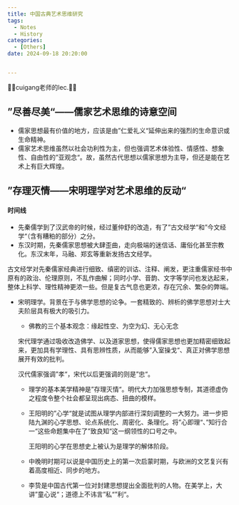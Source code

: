 ```yaml
---
title: 中国古典艺术思维研究
tags: 
  - Notes
  - History
categories: 
  - [Others]
date: 2024-09-18 20:20:00


---
```


🤗🤗cuigang老师的lec.🤗🤗

<!-- more -->

## ”尽善尽美“——儒家艺术思维的诗意空间

- 儒家思想最有价值的地方，应该是由”仁爱礼义“延伸出来的强烈的生命意识或生命精神。
- 儒家艺术思维虽然以社会功利性为主，但也强调艺术体验性、情感性、想象性、自由性的”亚观念“。故，虽然古代思想以儒家思想为主导，但还是能在艺术上有巨大辉煌。

## ”存理灭情——宋明理学对艺术思维的反动“

#### 时间线

- 先秦儒学到了汉武帝的时候，经过董仲舒的改造，有了”古文经学“和”今文经学“（含有糟粕的部分）之分。
- 东汉时期，先秦儒家思想被大肆歪曲，走向极端的迷信话、庸俗化甚至宗教化。东汉末年，马融、郑玄等重新发扬古文经学。

古文经学对先秦儒家经典进行细致、缜密的训诂、注释、阐发，更注重儒家经书中原有的政治、伦理原则，不乱作曲解；同时小学、音韵、文字等学问也发达起来，整体上科学、理性精神更浓一些。但是复古气息也更浓，存在冗余、繁杂的弊端。

- 宋明理学。背景在于与佛学思想的论争。一套精致的、辨析的佛学思想对士大夫阶层具有极大的吸引力。

  - 佛教的三个基本观念：缘起性空、为空为幻、无心无念

  宋代理学通过吸收改造佛学、以及道家思想，使得儒家思想也更加精密细致起来，更加具有学理性、具有思辨性质，从而能够”入室操戈“、真正对佛学思想展开有效的批判。

  汉代儒家强调”孝“，宋代以后更强调的则是”忠“。

  - 理学的基本美学精神是”存理灭情“。明代大力加强思想专制，其道德虚伪之程度令整个社会都呈现出病态、扭曲的模样。

  - 王阳明的”心学“就是试图从理学内部进行深刻调整的一大努力。进一步把陆九渊的心学思想、论点系统化、周密化、条理化。将”心即理“、”知行合一“这些命题集中在了”致良知“这一纲领性的口号之中。

    王阳明的心学在思想史上被认为是理学的解体阶段。

  - 中晚明时期可以说是中国历史上的第一次启蒙时期，与欧洲的文艺复兴有着高度相近、同步的地方。

  - 李贽是中国古代第一位对封建思想提出全面批判的人物。在美学上，大讲”童心说“；道德上不讳言”私“”利“。

    